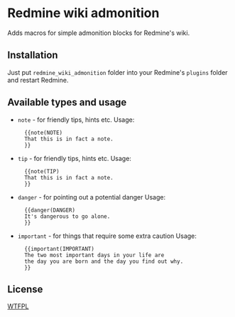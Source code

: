 # Redmine wiki admonition

Adds macros for simple admonition blocks for Redmine's wiki.

## Installation

Just put `redmine_wiki_admonition` folder into your Redmine's `plugins` folder and restart Redmine.

## Available types and usage

* `note` - for friendly tips, hints etc.
    Usage:

        {{note(NOTE)
        That this is in fact a note.
        }}

* `tip` - for friendly tips, hints etc.
    Usage:

        {{note(TIP)
        That this is in fact a note.
        }}

* `danger` - for pointing out a potential danger
    Usage:

        {{danger(DANGER)
        It's dangerous to go alone.
        }}

* `important` - for things that require some extra caution
    Usage:

        {{important(IMPORTANT)
        The two most important days in your life are
        the day you are born and the day you find out why.
        }}

## License

[WTFPL](http://www.wtfpl.net/)
